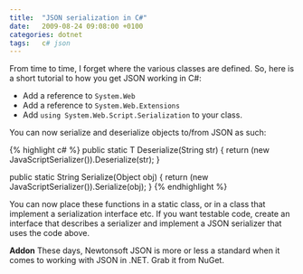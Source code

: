 ```yaml
---
title:  "JSON serialization in C#"
date:   2009-08-24 09:08:00 +0100
categories: dotnet
tags: 	c# json
---
```



From time to time, I forget where the various classes are defined. So, here is a
short tutorial to how you get JSON working in C#:

* Add a reference to `System.Web`
* Add a reference to `System.Web.Extensions`
* Add `using System.Web.Script.Serialization` to your class.

You can now serialize and deserialize objects to/from JSON as such:

{% highlight c# %}
public static T Deserialize<T>(String str)
{
   return (new JavaScriptSerializer()).Deserialize<T>(str);
}

public static String Serialize(Object obj)
{
   return (new JavaScriptSerializer()).Serialize(obj);
}
{% endhighlight %}

You can now place these functions in a static class, or in a class that implement
a serialization interface etc. If you want testable code, create an interface that
describes a serializer and implement a JSON serializer that uses the code above.

**Addon** These days, Newtonsoft JSON is more or less a standard when it comes to
working with JSON in .NET. Grab it from NuGet.